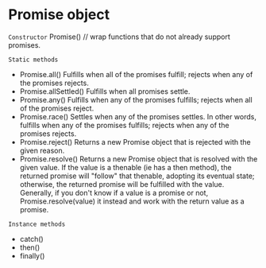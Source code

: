 # Promise object

`Constructor`
Promise()                       // wrap functions that do not already support promises.


`Static methods`
- Promise.all()
    Fulfills when all of the promises fulfill; rejects when any of the promises rejects.
- Promise.allSettled()
    Fulfills when all promises settle.
- Promise.any()
    Fulfills when any of the promises fulfills; rejects when all of the promises reject.
- Promise.race()
    Settles when any of the promises settles. 
    In other words, fulfills when any of the promises fulfills; rejects when any of the promises rejects.
- Promise.reject()
    Returns a new Promise object that is rejected with the given reason.
- Promise.resolve()
    Returns a new Promise object that is resolved with the given value. 
    If the value is a thenable (ie has a then method), the returned promise will "follow" that thenable, adopting its eventual state; 
    otherwise, the returned promise will be fulfilled with the value.
    Generally, if you don't know if a value is a promise or not, Promise.resolve(value) it instead and work with the return value as a promise.


`Instance methods`
- catch()
- then()
- finally()


